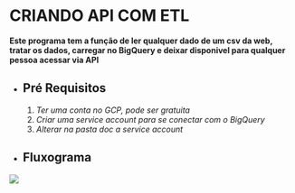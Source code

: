 # CRIANDO API COM ETL 

**Este programa tem a função de ler qualquer dado de um csv da web, tratar os dados, carregar no BigQuery e deixar disponivel para qualquer pessoa acessar via API**

* ## Pré Requisitos
  1. *Ter uma conta no GCP, pode ser gratuita*
  2. *Criar uma service account para se conectar com o BigQuery*
  3. *Alterar na pasta doc a service account*

* ## Fluxograma
<img src="doc/img.png">

